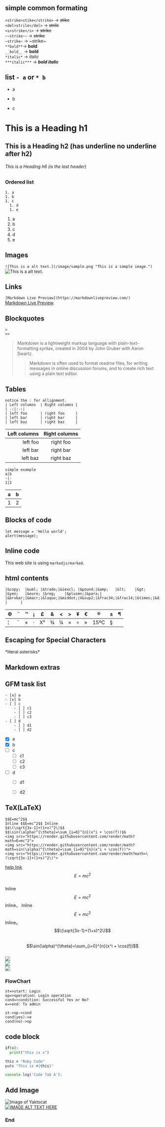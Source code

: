 ## simple common formating  

`<strike>stike</strike>` → <strike>stike</strike>  
`<del>strile</del>` → <del>strile</del>  
`<s>strike</s>` → <s>strike</s>  
`~~strike~~` → ~~strike~~  
`~strike~` → ~strike~  
`**bold**`-> **bold**  
`__bold__` -> __bold__  
`*italic*` -> *italic*  
`***italic***` -> ***bold italic***  

## list `- a` or `* b`
- a 
* b 
- c  

# This is a Heading h1
## This is a Heading h2  (has underline no underline after h2)
###### This is a Heading h6 (is the last header)


### Ordered list
```
1. a   
1. b   
1. c   
  1. d   
  1. e 
``` 
1. a
1. b
1. c
  1. d
  1. e

## Images

`![This is a alt text.](/image/sample.png "This is a sample image.")`  
![This is a alt text.](/image/sample.png "This is a sample image.")

## Links
`[Markdown Live Preview](https://markdownlivepreview.com/)`  
[Markdown Live Preview](https://markdownlivepreview.com/).

## Blockquotes
`>`  
`>>`
> Markdown is a lightweight markup language with plain-text-formatting syntax, created in 2004 by John Gruber with Aaron Swartz.
>
>> Markdown is often used to format readme files, for writing messages in online discussion forums, and to create rich text using a plain text editor.

## Tables
```
notice the : for allignment. 
| Left columns  | Right columns |
| -:|:-:|
| left foo      | right foo     |
| left bar      | right bar     |
| left baz      | right baz     |
```
| Left columns  | Right columns |
| -:|:-:|
| left foo      | right foo     |
| left bar      | right bar     |
| left baz      | right baz     |

```
simple example
a|b  
-|-
1|2
```
a|b
-|-
1|2

## Blocks of code

```
let message = 'Hello world';
alert(message);
```

## Inline code

This web site is using `markedjs/marked`.

## html contents
```
|&copy;  |&uml; |&trade;|&iexcl; |&pound;|&amp;   |&lt;    |&gt;   |&yen;   |&euro; |&reg;    |&plusmn;|&para;| 
|&brvbar;|&macr;|&laquo;|&middot;|X&sup2;|&frac34;|&frac14;|&times;|&divide;|&raquo;|15&ordm;C|&sect;  |      | 
```

|&copy;  |&uml; |&trade;|&iexcl; |&pound;|&amp;   |&lt;    |&gt;   |&yen;   |&euro; |&reg;    |&plusmn;|&para; |
|--------|------|-------|--------|-------|--------|--------|-------|--------|-------|---------|-------|--------|
|&brvbar;|&macr;|&laquo;|&middot;|X&sup2;|&frac34;|&frac14;|&times;|&divide;|&raquo;|15&ordm;C|&sect; |        |


## Escaping for Special Characters

\*literal asterisks\*

## Markdown extras

## GFM task list
```
- [x] a
- [x] b
- [ ] c
    - [ ] c1
    - [ ] c2
    - [ ] c3
- [ ] d
    - [ ] d1
    - [ ] d2
```
- [x] a
- [x] b
- [ ] c
    - [ ] c1
    - [ ] c2
    - [ ] c3
- [ ] d
    - [ ] d1
    - [ ] d2


## TeX(LaTeX)

```
$$E=mc^2$$  
Inline $$E=mc^2$$ Inline 
$$\(\sqrt{3x-1}+(1+x)^2\)$$  
$$\sin(\alpha)^{\theta}=\sum_{i=0}^{n}(x^i + \cos(f))$$  
<img src="https://render.githubusercontent.com/render/math?math=E=mc^2">  
<img src="https://render.githubusercontent.com/render/math?math=sin(\alpha)^{\theta}=\sum_{i=0}^{n}(x^i + \cos(f))">
<img src="https://render.githubusercontent.com/render/math?math=\(\sqrt{3x-1}+(1+x)^2\)">  
```
[help link](https://gist.github.com/a-rodin/fef3f543412d6e1ec5b6cf55bf197d7b)  
$$E=mc^2$$  
Inline $$E=mc^2$$ Inline，
Inline $$E=mc^2$$ Inline。
$$\(\sqrt{3x-1}+(1+x)^2\)$$  
$$\sin(\alpha)^{\theta}=\sum_{i=0}^{n}(x^i + \cos(f))$$  
<img src="https://render.githubusercontent.com/render/math?math=E=mc^2">  
<img src="https://render.githubusercontent.com/render/math?math=sin(\alpha)^{\theta}=\sum_{i=0}^{n}(x^i + \cos(f))">  
<img src="https://render.githubusercontent.com/render/math?math=\(\sqrt{3x-1}+(1+x)^2\)">  

  
### FlowChart

```flow
st=>start: Login
op=>operation: Login operation
cond=>condition: Successful Yes or No?
e=>end: To admin

st->op->cond
cond(yes)->e
cond(no)->op
```

## code block  

```python
if(x):
  print("this is x")
```  

``` ruby 
this = "Ruby Code"
puts "This is #{this}"
```  
``` javascript 
console.log('Code Tab A');
```


## Add Image
![Image of Yaktocat](https://octodex.github.com/images/yaktocat.png)  
[![IMAGE ALT TEXT HERE](http://img.youtube.com/vi/YOUTUBE_VIDEO_ID_HERE/0.jpg)](http://www.youtube.com/watch?v=YOUTUBE_VIDEO_ID_HERE)  



### End

